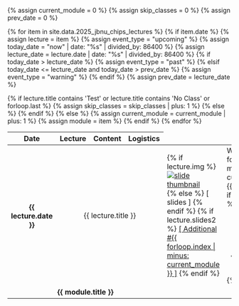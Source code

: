 ﻿<!-- hb-cpp/schedule.md -->

<table class="table table-hover">
  <colgroup>
    <col style="width:5%">
    <col style="width:5%">
    <col style="width:50%">
    <col style="width:20%">
  </colgroup>
  <thead class="thead-light">
    <tr>
      <th scope="col">Date</th>
      <th scope="col">Lecture</th>
      <th scope="col">Content</th>
      <th scope="col">Logistics</th>
    </tr>
  </thead>
  <tbody>

{% assign current_module = 0 %}
{% assign skip_classes = 0 %}
{% assign prev_date = 0 %}

{% for item in site.data.2025_jbnu_chips_lectures %}
{% if item.date %}
{% assign lecture = item %}
{% assign event_type = "upcoming" %}
{% assign today_date = "now" | date: "%s" | divided_by: 86400 %}
{% assign lecture_date = lecture.date | date: "%s" | divided_by: 86400 %}
{% if today_date > lecture_date %}
{% assign event_type = "past" %}
{% elsif today_date <= lecture_date and today_date > prev_date %}
{% assign event_type = "warning" %}
{% endif %}
{% assign prev_date = lecture_date %}

  <tr class="{{ event_type }}">
    <th scope="row">{{ lecture.date }}</th>
    {% if lecture.title contains 'Test' or lecture.title contains 'No Class' or forloop.last %}
    {% assign skip_classes = skip_classes | plus: 1 %}
    <td colspan="4" style="text-align: center; background: rgba(255, 255, 255, 0.075)">
        {{ lecture.title }}
    </td>
    {% else %}
    <td>
        {% if lecture.img %}
        <a href="{{ lecture.slides }}" target="_blank">
            <img src="{{ lecture.img | prepend: '/assets/img/' | relative_link }}" alt="slide thumbnail" style="max-width: 200px;" />
        </a>
        <br />
        {% else %}
        [ slides ]
        {% endif %}
        {% if lecture.slides2 %}
        <a href="{{ lecture.slides2 }}" target="_blank">[ Additional #{{ forloop.index | minus: current_module }} ]</a>
        {% endif %}
    </td>
    <td>
        Week #{{ forloop.index | minus: current_module }}:
        <br />
        {{ lecture.title }}
        {% if lecture.readings %}
        <ul>
        {% for reading in lecture.readings %}
            <li>{{ reading }}</li>
        {% endfor %}
        </ul>
        {% endif %}
    </td>
    <td>
        {% if lecture.hw %}
        <a href="{{ lecture.hw }}" target="_blank">Homework</a>
        {% endif %}
        {% if lecture.hw2 %}
        <br><a href="{{ lecture.hw2 }}" target="_blank">Homework #2</a>
        {% endif %}
        <p>{{ lecture.logistics }}</p>
    </td>
    {% endif %}
  </tr>
  {% else %}
  {% assign current_module = current_module | plus: 1 %}
  {% assign module = item %}
  <tr class="info">
    <td colspan="5" align="center"><strong>{{ module.title }}</strong></td>
  </tr>
  {% endif %}
  {% endfor %}
  </tbody>
</table>
